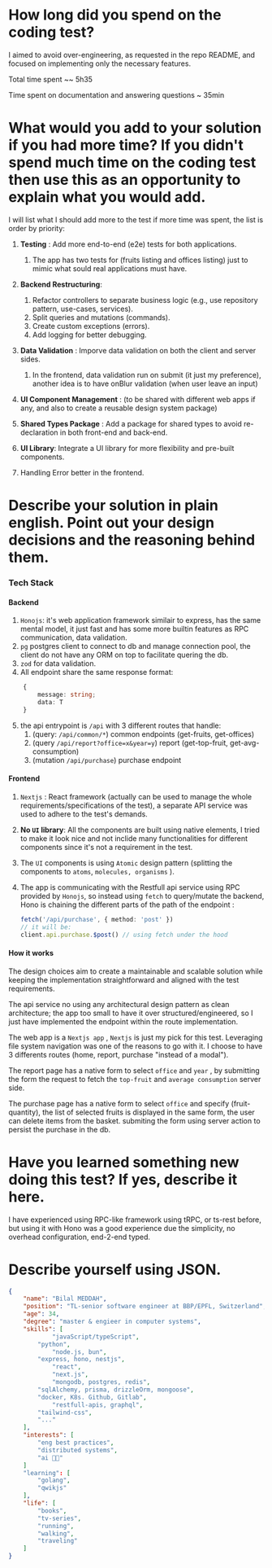 # How long did you spend on the coding test?

I aimed to avoid over-engineering, as requested in the repo README, and focused on implementing only the necessary features.

Total time spent ~~ 5h35

Time spent on documentation and answering questions ~ 35min

# What would you add to your solution if you had more time? If you didn't spend much time on the coding test then use this as an opportunity to explain what you would add.

I will list what I should add more to the test if more time was spent, the list is order by priority:

1. **Testing** : Add more end-to-end (e2e) tests for both applications.

   1. The app has two tests for (fruits listing and offices listing) just to mimic what sould real applications must have.
2. **Backend Restructuring**:

   1. Refactor controllers to separate business logic (e.g., use repository pattern, use-cases, services).
   2. Split queries and mutations (commands).
   3. Create custom exceptions (errors).
   4. Add logging for better debugging.
3. **Data Validation** : Imporve data validation on both the client and server sides.

   1. In the frontend, data validation run on submit (it just my preference), another idea is to have onBlur validation (when user leave an input)
4. **UI Component Management** : (to be shared with different web apps if any, and also to create a reusable design system package)
5. **Shared Types Package** : Add a package for shared types to avoid re-declaration in both front-end and back-end.
6. **UI Library**: Integrate a UI library for more flexibility and pre-built components.
7. Handling Error better in the frontend.

# Describe your solution in plain english. Point out your design decisions and the reasoning behind them.

### Tech Stack

#### Backend

1. `Honojs`: it's web application framework similair to express, has the same mental model, it just fast and has some more builtin features as RPC communication, data validation.
2. `pg` postgres client to connect to db and manage connection pool, the client do not have any ORM on top to facilitate quering the db.
3. `zod` for data validation.
4. All endpoint share the same response format:

```ts
    {
    	message: string;
    	data: T
    }
```

5. the api entrypoint is `/api` with 3 different routes that handle:
   1. (query: `/api/common/*`) common endpoints (get-fruits, get-offices)
   2. (query `/api/report?office=x&year=y`) report (get-top-fruit, get-avg-consumption)
   3. (mutation `/api/purchase`) purchase endpoint

#### Frontend

1. `Nextjs` : React framework (actually can be used to manage the whole requirements/specifications of the test), a separate API service was used to adhere to the test's demands.
2. **No  `UI` library**: All the components are built using native elements, I tried to make it look nice and not inclide many functionalities for different components since it's not a requirement in the test.
3. The `UI` components is using `Atomic` design pattern (splitting the components to `atoms`, `molecules, organisms` ).
4. The app is communicating with the Restfull api service using  RPC provided by `Honojs`, so instead using `fetch` to query/mutate the backend, Hono is chaining the different parts of the path of the endpoint :

   ```ts
   fetch('/api/purchase', { method: 'post' }) 
   // it will be:
   client.api.purchase.$post() // using fetch under the hood
   ```

#### How it works

The design choices aim to create a maintainable and scalable solution while keeping the implementation straightforward and aligned with the test requirements.

The api service no using any architectural design pattern as clean architecture; the app too small to have it over structured/engineered, so I just have implemented the endpoint within the route implementation.

The web app is a `Nextjs app` , `Nextjs` is just my pick for this test. Leveraging file system navigation was one of the reasons to go with it. I choose to have 3 differents routes (home, report, purchase "instead of a modal").

The report page has a native form to select `office` and `year` , by submitting the form the request to fetch the `top-fruit` and `average consumption` server side.

The purchase page has a native form to select `office` and specify (fruit-quantity), the list of selected fruits is displayed in the same form, the user can delete items from the basket. submiting the form using server action to persist the purchase in the db.

# Have you learned something new doing this test? If yes, describe it here.

I have experienced using RPC-like framework using tRPC, or ts-rest before, but using it with Hono was a good experience due the simplicity, no overhead configuration, end-2-end typed.

# Describe yourself using JSON.

```json
{
	"name": "Bilal MEDDAH",
	"position": "TL-senior software engineer at BBP/EPFL, Switzerland",
	"age": 34,
	"degree": "master & engieer in computer systems",
	"skills": [
    		"javaScript/typeScript",
		"python",
    		"node.js, bun",
		"express, hono, nestjs",
    		"react",
    		"next.js",
    		"mongodb, postgres, redis",
		"sqlAlchemy, prisma, drizzleOrm, mongoose",
		"docker, K8s. Github, Gitlab",
    		"restfull-apis, graphql",
		"tailwind-css",
		"..."
  	],
	"interests": [
		"eng best practices",
		"distributed systems",
		"ai 🤷🏻"
	]
	"learning": [
		"golang",
		"qwikjs"
	],
	"life": [
		"books",
		"tv-series",
		"running",
		"walking",
		"traveling"
	]
}
```
